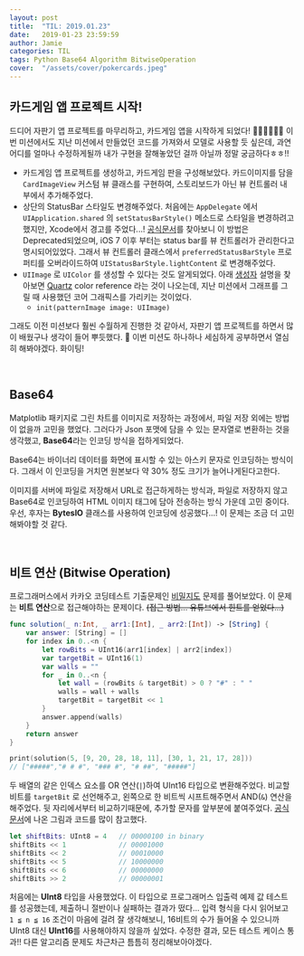 ```yaml
---
layout: post
title:  "TIL: 2019.01.23"
date:   2019-01-23 23:59:59
author: Jamie
categories: TIL
tags: Python Base64 Algorithm BitwiseOperation
cover:  "/assets/cover/pokercards.jpeg"
---
```


## 카드게임 앱 프로젝트 시작!

드디어 자판기 앱 프로젝트를 마무리하고, 카드게임 앱을 시작하게 되었다! 👏🏻👏🏻👏🏻 이번 미션에서도 지난 미션에서 만들었던 코드를 가져와서 모델로 사용할 듯 싶은데, 과연 어디를 얼마나 수정하게될까 내가 구현을 잘해놓았던 걸까 아닐까 정말 궁금하다ㅎㅎ!!

- 카드게임 앱 프로젝트를 생성하고, 카드게임 판을 구성해보았다. 카드이미지를 담을 `CardImageView` 커스텀 뷰 클래스를 구현하여, 스토리보드가 아닌 뷰 컨트롤러 내부에서 추가해주었다. 
- 상단의 StatusBar 스타일도 변경해주었다. 처음에는 `AppDelegate` 에서 `UIApplication.shared` 의 `setStatusBarStyle()` 메소드로 스타일을 변경하려고했지만, Xcode에서 경고를 주었다...! [공식문서](https://developer.apple.com/documentation/uikit/uiapplication/1622923-setstatusbarstyle)를 찾아보니 이 방법은 Deprecated되었으며, iOS 7 이후 부터는 status bar를 뷰 컨트롤러가 관리한다고 명시되어있었다. 그래서 뷰 컨트롤러 클래스에서 `preferredStatusBarStyle` 프로퍼티를 오버라이드하여 `UIStatusBarStyle.lightContent` 로 변경해주었다.
- `UIImage` 로 `UIColor` 를 생성할 수 있다는 것도 알게되었다. 아래 [생성자](https://developer.apple.com/documentation/uikit/uicolor/1621933-init) 설명을 찾아보면 [Quartz](https://developer.apple.com/library/archive/documentation/GraphicsImaging/Conceptual/drawingwithquartz2d/Introduction/Introduction.html#//apple_ref/doc/uid/TP40007533-SW1) color reference 라는 것이 나오는데, 지난 미션에서 그래프를 그릴 때 사용했던 코어 그래픽스를 가리키는 것이었다.
  - `init(patternImage image: UIImage)`

그래도 이전 미션보다 훨씬 수월하게 진행한 것 같아서, 자판기 앱 프로젝트를 하면서 많이 배웠구나 생각이 들어 뿌듯했다. 🥰 이번 미션도 하나하나 세심하게 공부하면서 열심히 해봐야겠다. 화이팅!

<br>

## Base64

Matplotlib 패키지로 그린 차트를 이미지로 저장하는 과정에서, 파일 저장 외에는 방법이 없을까 고민을 했었다. 그러다가 Json 포맷에 담을 수 있는 문자열로 변환하는 것을 생각했고, **Base64**라는 인코딩 방식을 접하게되었다. 

Base64는 바이너리 데이터를 화면에 표시할 수 있는 아스키 문자로 인코딩하는 방식이다. 그래서 이 인코딩을 거치면 원본보다 약 30% 정도 크기가 늘어나게된다고한다. 

이미지를 서버에 파일로 저장해서 URL로 접근하게하는 방식과, 파일로 저장하지 않고 Base64로 인코딩하여 HTML 이미지 태그에 담아 전송하는 방식 가운데 고민 중이다. 우선, 후자는 **BytesIO** 클래스를 사용하여 인코딩에 성공했다...! 이 문제는 조금 더 고민해봐야할 것 같다.

<br>

## 비트 연산 (Bitwise Operation)

프로그래머스에서 카카오 코딩테스트 기출문제인 [비밀지도](https://programmers.co.kr/learn/courses/30/lessons/17681?language=swift) 문제를 풀어보았다. 이 문제는 **비트 연산**으로 접근해야하는 문제이다. ~~(접근 방법... 유튜브에서 힌트를 얻었다...)~~ 

```swift
func solution(_ n:Int, _ arr1:[Int], _ arr2:[Int]) -> [String] {
    var answer: [String] = []
    for index in 0..<n {
        let rowBits = UInt16(arr1[index] | arr2[index])
        var targetBit = UInt16(1)
        var walls = ""
        for _ in 0..<n {
            let wall = (rowBits & targetBit) > 0 ? "#" : " "
            walls = wall + walls
            targetBit = targetBit << 1
        }
        answer.append(walls)
    }
    return answer
}

print(solution(5, [9, 20, 28, 18, 11], [30, 1, 21, 17, 28]))
// ["#####","# # #", "### #", "# ##", "#####"]
```

두 배열의 같은 인덱스 요소를 OR 연산(`|`)하여 UInt16 타입으로 변환해주었다. 비교할 비트를 `targetBit` 로 선언해주고, 왼쪽으로 한 비트씩 시프트해주면서 AND(`&`) 연산을 해주었다. 뒷 자리에서부터 비교하기때문에, 추가할 문자를 앞부분에 붙여주었다. [공식문서](https://docs.swift.org/swift-book/LanguageGuide/AdvancedOperators.html)에 나온 그림과 코드를 많이 참고했다. 

```swift
let shiftBits: UInt8 = 4   // 00000100 in binary
shiftBits << 1             // 00001000
shiftBits << 2             // 00010000
shiftBits << 5             // 10000000
shiftBits << 6             // 00000000
shiftBits >> 2             // 00000001
```

처음에는 **UInt8** 타입을 사용했었다. 이 타입으로 프로그래머스 입출력 예제 값 테스트를 성공했는데, 제출하니 절반이나 실패하는 결과가 떴다... 입력 형식을 다시 읽어보고 `1 ≦ n ≦ 16` 조건이 마음에 걸려 잘 생각해보니, 16비트의 수가 들어올 수 있으니까 UInt8 대신 **UInt16**를 사용해야하지 않을까 싶었다. 수정한 결과, 모든 테스트 케이스 통과!! 다른 알고리즘 문제도 차근차근 틈틈히 정리해보아야겠다. 